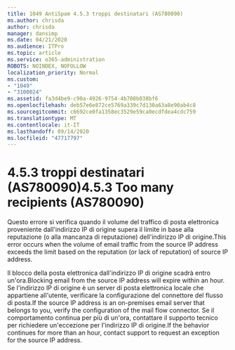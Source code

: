 ```yaml
---
title: 1049 AntiSpam 4.5.3 troppi destinatari (AS780090)
ms.author: chrisda
author: chrisda
manager: dansimp
ms.date: 04/21/2020
ms.audience: ITPro
ms.topic: article
ms.service: o365-administration
ROBOTS: NOINDEX, NOFOLLOW
localization_priority: Normal
ms.custom:
- "1049"
- "3100024"
ms.assetid: fa3d4be9-c90a-4926-9754-4b708b038bf6
ms.openlocfilehash: deb57e6e872ce5769a339c7d130a63a8e90ab4c8
ms.sourcegitcommit: c6692ce0fa1358ec3529e59ca0ecdfdea4cdc759
ms.translationtype: MT
ms.contentlocale: it-IT
ms.lasthandoff: 09/14/2020
ms.locfileid: "47717797"
---
```

# <a name="453-too-many-recipients-as780090"></a><span data-ttu-id="1617a-102">4.5.3 troppi destinatari (AS780090)</span><span class="sxs-lookup"><span data-stu-id="1617a-102">4.5.3 Too many recipients (AS780090)</span></span>

<span data-ttu-id="1617a-103">Questo errore si verifica quando il volume del traffico di posta elettronica proveniente dall'indirizzo IP di origine supera il limite in base alla reputazione (o alla mancanza di reputazione) dell'indirizzo IP di origine.</span><span class="sxs-lookup"><span data-stu-id="1617a-103">This error occurs when the volume of email traffic from the source IP address exceeds the limit based on the reputation (or lack of reputation) of source IP address.</span></span>

<span data-ttu-id="1617a-104">Il blocco della posta elettronica dall'indirizzo IP di origine scadrà entro un'ora.</span><span class="sxs-lookup"><span data-stu-id="1617a-104">Blocking email from the source IP address will expire within an hour.</span></span> <span data-ttu-id="1617a-105">Se l'indirizzo IP di origine è un server di posta elettronica locale che appartiene all'utente, verificare la configurazione del connettore del flusso di posta.</span><span class="sxs-lookup"><span data-stu-id="1617a-105">If the source IP address is an on-premises email server that belongs to you, verify the configuration of the mail flow connector.</span></span> <span data-ttu-id="1617a-106">Se il comportamento continua per più di un'ora, contattare il supporto tecnico per richiedere un'eccezione per l'indirizzo IP di origine.</span><span class="sxs-lookup"><span data-stu-id="1617a-106">If the behavior continues for more than an hour, contact support to request an exception for the source IP address.</span></span>
